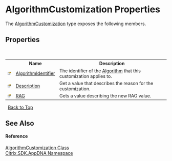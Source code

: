 # AlgorithmCustomization Properties
 

The <a href="T_Citrix_SDK_AppDNA_AlgorithmCustomization">AlgorithmCustomization</a> type exposes the following members.


## Properties
&nbsp;<table><tr><th></th><th>Name</th><th>Description</th></tr><tr><td>![Public property](media/pubproperty.gif "Public property")</td><td><a href="P_Citrix_SDK_AppDNA_AlgorithmCustomization_AlgorithmIdentifier">AlgorithmIdentifier</a></td><td>
The identifier of the <a href="T_Citrix_SDK_AppDNA_Algorithm">Algorithm</a> that this customization applies to.</td></tr><tr><td>![Public property](media/pubproperty.gif "Public property")</td><td><a href="P_Citrix_SDK_AppDNA_AlgorithmCustomization_Description">Description</a></td><td>
Get a value that describes the reason for the customization.</td></tr><tr><td>![Public property](media/pubproperty.gif "Public property")</td><td><a href="P_Citrix_SDK_AppDNA_AlgorithmCustomization_RAG">RAG</a></td><td>
Gets a value describing the new RAG value.</td></tr></table>&nbsp;
<a href="#algorithmcustomization-properties">Back to Top</a>

## See Also


#### Reference
<a href="T_Citrix_SDK_AppDNA_AlgorithmCustomization">AlgorithmCustomization Class</a><br /><a href="N_Citrix_SDK_AppDNA">Citrix.SDK.AppDNA Namespace</a><br />
